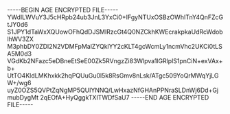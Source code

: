 -----BEGIN AGE ENCRYPTED FILE-----
YWdlLWVuY3J5cHRpb24ub3JnL3YxCi0+IFgyNTUxOSBzOWhITnY4QnFZcGtJY0d6
S1JPY1dTaWxXQUowOFhQdDJSMlRzcGt4Q0NZCkhKWEcrakpkaUdRcWdoblhWV3ZX
M3phbDY0ZDl2N2VDMFpMalZYQklYY2cKLT4gcWcmLy1ncmVhc2UKCi0tLSA5M0d3
VGdKb2NFazc5eDBneEtSeE00Zk5RVngzZi83Wlpva1lGRlplS1pnCiN+exVAx+b+
UtTO4KldLMKhxkk2hqPQUuGu0l5k8RsGmv8nLsk/ATgc509YoQrMWqYjLGW+/wg6
uyZ0OZS5QVPtZqNgMP5QUlYNNQ/LwHxazNfGHAnPPNraSLDnWj6Dd+GjmubDygMt
2qEOfA+HyQggkTXITWDfSaU7
-----END AGE ENCRYPTED FILE-----
